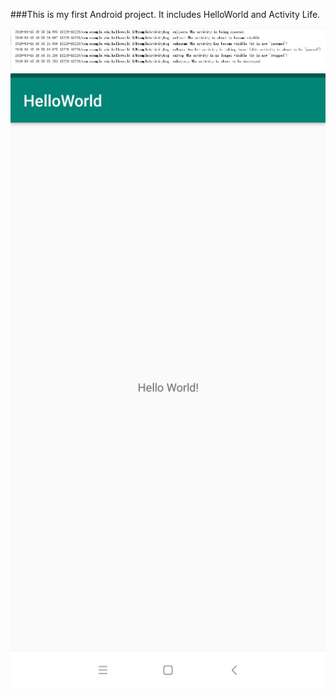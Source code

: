 ###This is my first Android project.
It includes HelloWorld and Activity Life.

![Alt text](./lab1_1.JPG)
![Alt text](./lab1_2.png)